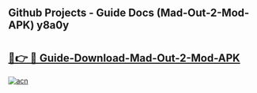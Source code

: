 ## Github Projects - Guide Docs (Mad-Out-2-Mod-APK) y8a0y

# <h2><a href="https://apkcomod.com?title=Mad-Out-2-Mod-APK">🔗👉 🔴 Guide-Download-Mad-Out-2-Mod-APK </a></h2>

[![acn](https://github.com/user-attachments/assets/0f9c940e-d8b0-45ae-aac7-cd30a18b3e1c)](https://apkcomod.com?title=Mad-Out-2-Mod-APK)
